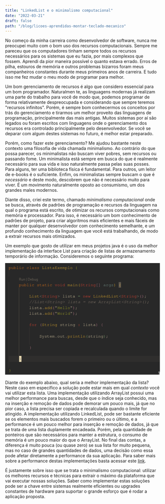 ```yaml
---
title: "LinkedList e o minimalismo computacional"
date: "2022-03-21"
draft: false
path: "/blog/licoes-aprendidas-montar-teclado-mecanico"
---
```


No começo da minha carreira como desenvolvedor de software, nunca me preocupei muito com o bom uso 
dos recursos computacionais. Sempre me pareceu que os computadores tinham sempre todos os recursos
necessários para os sistemas que eu fazia, por mais complexos que fossem. Aprendi da pior maneira 
possível o quanto estava errado. Erros de pilha, estouros de memória e outros problemas bizarros 
foram meus companheiros constantes durante meus primeiros anos de carreira. E tudo isso me fez mudar
o meu modo de programar para melhor.

Um bom gerenciamento de recursos é algo que considero essencial para um bom programador. Naturalmen
te, as linguagens modernas já realizam uma parte do trabalho para você de modo que, podemos programar 
de forma relativamente despreocupada e considerando que sempre teremos "recursos infinitos". Porém, 
é sempre bom conhecermos os conceitos por trás do gerenciamento e tirarmos um melhor proveito
das linguagens de programação, principalmente das mais antigas. Muitos sistemas por aí são legados
ou foram escritos com linguagens onde o gerenciamento dos recursos era controlado principalmente pelo 
desenvolvedor. Se você se deparar com algum destes sistemas no futuro, é melhor estar preparado.

Porém, como fazer este gerenciamento? Me ajudou bastante neste contexto uma filosofia de vida chamada 
minimalismo. Ao contrário do que possa parecer, os minimalistas não buscam viver pobres, sem recursos 
ou passando fome. Um minimalista está sempre em busca do que é realmente necessário para sua vida e 
isso naturalmente passa pelas suas posses. Para alguns, ter uma biblioteca física é fundamental. 
Para outros, um leitor de e-books é o suficiente. Enfim, os minimalistas sempre buscam o que é
*necessário* e deste modo, descobrem que não é necessário muito para viver. É um movimento naturalmente 
oposto ao consumismo, um dos grandes males modernos. 

Diante disso, criei este termo, chamado _minimalismo computacional_ onde se busca, através de padrões 
de programação e recursos da linguagem na qual o programa está escrito, de otimizar os recursos
computacionais como memória e processador. Para isso, é necessário um bom conhecimento de padrões de
projeto, para criar algoritmos mais eficientes e mais fáceis de manter por qualquer desenvolvedor
com conhecimento semelhante, e um profundo conhecimento da linguagem que você está trabalhando, de 
modo a extrair recursos mais otimizados. 

Um exemplo que gosto de utilizar em meus projetos java é o uso da melhor implementação da interface
List para criação de listas de armazenamento temporário de informação. Consideremos o seguinte programa:

![Exemplo do uso de listas em Java](../images/exemplo.png)

Diante do exemplo abaixo, qual seria a melhor implementação da lista? Neste caso em específico a 
solução pode estar mais em qual *contexto* você vai utilizar esta lista. Uma implementação utilizando
ArrayList possui uma melhor performance para buscas, desde que o índice seja conhecido, mas na 
inserção e remoção de dados pode demorar um pouco mais, já que no pior caso, a lista precisa ser copiada 
e recalculada quando o limite for atingido. A implementação utilizando LinkedList, pode ser bastante 
eficiente se os elementos mais buscados forem o primeiro ou o último, e a performance é um pouco melhor 
para inserção e remoção de dados, já que se trata de uma lista duplamente encadeada. Porém, pela 
quantidade de ponteiros que são necessários para manter a estrutura, o consumo de memória é um pouco 
maior do que o ArrayList. No final das contas, a diferença é muito pouca (ou quase zero) se sua lista 
for muito pequena, mas no caso de grandes quantidades de dados, uma decisão como essa pode afetar 
diretamente a performance da sua aplicação. Para saber mais sobre a performance destas implementações 
basta acessar este [link](https://stackoverflow.com/a/322742/4820996).

É justamente sobre isso que se trata o minimalismo computacional: utilizar os melhores recursos e 
técnicas para extrair o máximo da plataforma que vai executar nossas soluções. Saber como implementar 
estas soluções pode ser a chave entre sistemas realmente eficientes ou upgrades constantes de hardware 
para suportar o grande esforço que é rodar a aplicação proposta.
